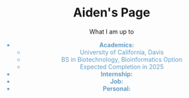 <div style="text-align: center;">
	<h1>Aiden's Page</h1>
	What I am up to
	<ul>
		<div style="color:#659EC7;">
			<li><b>Academics:</b> <ul>
				<li>University of California, Davis</li>
				<li>BS in Biotechnology, Bioinformatics Option</li>
				<li>Expected Completion in 2025</li>
			</ul></li>
			<li><b>Internship:
			</b></li>
			<li><b>Job:</b></li>
			<li><b>Personal:</b></li>
		</div>
	</ul>
</div>
